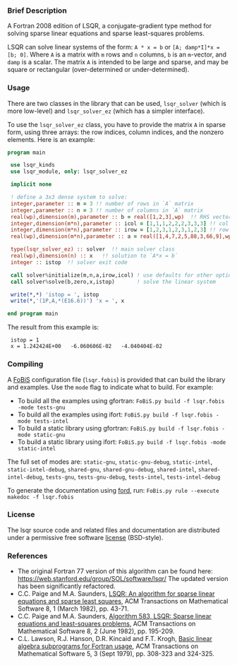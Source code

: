 ### Brief Description

A Fortran 2008 edition of LSQR, a conjugate-gradient type method for solving sparse linear equations and sparse least-squares problems.

LSQR can solve linear systems of the form: `A * x = b` or `[A; damp*I]*x = [b; 0]`. Where `A` is a matrix with `m` rows and `n` columns, `b` is an `m`-vector, and `damp` is a scalar. The matrix `A` is intended to be large and sparse, and may be square or rectangular (over-determined or under-determined).

### Usage

There are two classes in the library that can be used, `lsqr_solver` (which is more low-level) and `lsqr_solver_ez` (which has a simpler interface).

To use the `lsqr_solver_ez` class, you have to provide the matrix `A` in sparse form, using three arrays: the row indices, column indices, and the nonzero elements.  Here is an example:

```fortran
program main

 use lsqr_kinds
 use lsqr_module, only: lsqr_solver_ez

 implicit none

 ! define a 3x3 dense system to solve:
 integer,parameter :: m = 3 !! number of rows in `A` matrix
 integer,parameter :: n = 3 !! number of columns in `A` matrix
 real(wp),dimension(m),parameter :: b = real([1,2,3],wp)  !! RHS vector
 integer,dimension(m*n),parameter :: icol = [1,1,1,2,2,2,3,3,3] !! col indices of nonzero elements of `A`
 integer,dimension(m*n),parameter :: irow = [1,2,3,1,2,3,1,2,3] !! row indices of nonzero elements of `A`
 real(wp),dimension(m*n),parameter :: a = real([1,4,7,2,5,88,3,66,9],wp)  !! nonzero elements of `A`

 type(lsqr_solver_ez) :: solver  !! main solver class
 real(wp),dimension(n) :: x   !! solution to `A*x = b`
 integer :: istop  !! solver exit code

 call solver%initialize(m,n,a,irow,icol) ! use defaults for other optional inputs
 call solver%solve(b,zero,x,istop)       ! solve the linear system

 write(*,*) 'istop = ', istop
 write(*,'(1P,A,*(E16.6))') 'x = ', x

end program main
```

The result from this example is:

```
 istop = 1
 x = 1.242424E+00   -6.060606E-02   -4.040404E-02
```

### Compiling

A [FoBiS](https://github.com/szaghi/FoBiS) configuration file (`lsqr.fobis`) is provided that can build the library and examples. Use the `mode` flag to indicate what to build. For example:

  * To build all the examples using gfortran: `FoBiS.py build -f lsqr.fobis -mode tests-gnu`
  * To build all the examples using ifort: `FoBiS.py build -f lsqr.fobis -mode tests-intel`
  * To build a static library using gfortran: `FoBiS.py build -f lsqr.fobis -mode static-gnu`
  * To build a static library using ifort: `FoBiS.py build -f lsqr.fobis -mode static-intel`

  The full set of modes are: `static-gnu`, `static-gnu-debug`, `static-intel`, `static-intel-debug`, `shared-gnu`, `shared-gnu-debug`, `shared-intel`, `shared-intel-debug`, `tests-gnu`, `tests-gnu-debug`, `tests-intel`, `tests-intel-debug`

  To generate the documentation using [ford](https://github.com/Fortran-FOSS-Programmers/ford), run: ```FoBis.py rule --execute makedoc -f lsqr.fobis```

### License

The lsqr source code and related files and documentation are distributed under a permissive free software [license](https://github.com/jacobwilliams/LSQR/blob/master/LICENSE.txt) (BSD-style).

### References

* The original Fortran 77 version of this algorithm can be found here: https://web.stanford.edu/group/SOL/software/lsqr/ The updated version has been significantly refactored.
* C.C. Paige and M.A. Saunders,  [LSQR: An algorithm for sparse linear equations and sparse least squares](https://stanford.edu/group/SOL/software/lsqr/lsqr-toms82a.pdf), ACM Transactions on Mathematical Software 8, 1 (March 1982), pp. 43-71.
* C.C. Paige and M.A. Saunders,  [Algorithm 583, LSQR: Sparse linear equations and least-squares problems](https://web.stanford.edu/group/SOL/software/lsqr/lsqr-toms82b.pdf), ACM Transactions on Mathematical Software 8, 2 (June 1982), pp. 195-209.
* C.L. Lawson, R.J. Hanson, D.R. Kincaid and F.T. Krogh, [Basic linear algebra subprograms for Fortran usage](https://dl.acm.org/citation.cfm?id=355847), ACM Transactions on Mathematical Software 5, 3 (Sept 1979), pp. 308-323 and 324-325.